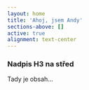 ```yaml
---
layout: home
title: 'Ahoj, jsem Andy'
sections-above: []
active: true
alignment: text-center
---
```

### Nadpis H3 na střed

Tady je obsah...
